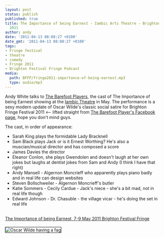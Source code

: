 ```yaml
---
layout: post
status: publish
published: true
title: The Importance of being Earnest - Iambic Arts Theatre - Brighton Festival Fringe
  2011
author: andy
date: '2011-04-13 08:08:27 +0100'
date_gmt: '2011-04-13 08:08:27 +0100'
tags:
- Fringe festival
- theatre
- comedy
- Fringe 2011
- Brighton Festival Fringe Podcast
media:
  path: BFFP/fringe2011-importance-of-being-earnest.mp3
  type: audio/mp3
---
```

Andy White talks to <a href="http://barefootplayers.co.uk/">The Barefoot Players</a>, the cast of The Importance of being Earnest showing at the <a href="http://www.iambicarts.com/">Iambic Theatre</a> in May. The performance is a sexy modern update of Oscar Wilde's classic social satire for Brighton Fringe Festival 2011 <-- lifted straight from <a href="http://www.facebook.com/pages/The-Barefoot-Players/152984920895">The Barefoot Player's Facebook page</a>, hope you don't mind guys.

The cast, in order of appearance:

<ul>
<li>Sarah King plays the formidable Lady Bracknell</li>
<li>Sam Black plays Jack or is it Ernest Worthing? He's also a muscian/musical director and has composed a score</li>
<li>James Davies the director</li>
<li>Eleanor Conlon, she plays Gwendolen and doesn't laugh at her own jokes but laughs at dentist jokes from Sam and Andy (I think I have that right)</li>
<li>Andy Mansell - Algernon Moncrieff who apparently plays piano badly and in real life can design websites</li>
<li>Steven Bollschweiler - Algernon Moncrieff's butler</li>
<li>Katie Sommers - Cecily Cardue - Jack's niece - she's a bit mad, not in real life though</li>
<li>Edward Johnson - Dr. Chasuble - the village vicar - he's doing the set in real life</li><br />
</ul>

<a href="http://www.brightonfestivalfringe.org.uk/ticketing/index.aspx?ev=2713">The Importance of being Earnest, 7-9 May 2011 Brighton Festival Fringe</a>

<img src="http://media2.wireworldmedia.co.uk/BFFP/oscar-wilde.jpg" alt="Oscar Wilde having a fag" style="margin: 5px 25px 5px 0; border: 1px solid black;" />
